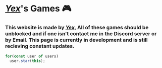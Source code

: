 # ***[Yex](https://github.com/yexex)***'s Games :video_game:
### This website is made by ***[Yex](https://github.com/yexex)***, All of these games should be unblocked and if one isn't contact me in the Discord server or by Email. This page is currently in development and is still recieving constant updates.

```js
for(const user of users) 
  user.star(this);
```